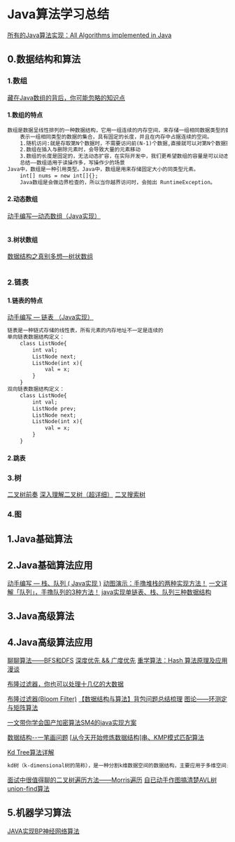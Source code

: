 # Java算法学习总结
[所有的Java算法实现：All Algorithms implemented in Java](https://github.com/TheAlgorithms/Java)

## 0.数据结构和算法
### 1.数组
[藏在Java数组的背后，你可能忽略的知识点](https://www.cnblogs.com/kalton/p/13656551.html)
#### 1.数组的特点
```markdown
数组是数据呈线性排列的一种数据结构，它用一组连续的内存空间，来存储一组相同数据类型的数据，
    表示一组相同类型的数据的集合，具有固定的长度，并且在内存中占据连续的空间。
    1.随机访问:就是存取第N个数据时，不需要访问前(N-1)个数据,直接就可以对第N个数据操作(数组)
    2.数组在插入与删除元素时，会导致大量的元素移动
    3.数组的长度是固定的，无法动态扩容，在实际开发中，我们更希望数组的容量是可以动态改变的
    总结——数组适用于读操作多，写操作少的场景
Java中，数组是一种引用类型。Java中，数组是用来存储固定大小的同类型元素。
    int[] nums = new int[]{};
    Java数组是会做边界检查的，所以当你越界访问时，会抛出 RuntimeException。
```
#### 2.动态数组
[动手编写—动态数组（Java实现）](https://www.cnblogs.com/kalton/p/13659264.html)
```markdown

```
#### 3.树状数组
[数据结构之真别多想—树状数组](https://www.cnblogs.com/Simon5ei/p/13655398.html)
```markdown

```
### 2.链表
#### 1.链表的特点
[动手编写 — 链表 （Java实现）](https://www.cnblogs.com/kalton/archive/2004/01/13/13660826.html)
```markdown
链表是一种链式存储的线性表，所有元素的内存地址不一定是连续的
单向链表数据结构定义：
    class ListNode{
        int val;
        ListNode next;
        ListNode(int x){
            val = x;
        }
    }
双向链表数据结构定义：
    class ListNode{
        int val;
        ListNode prev;
        ListNode next;
        ListNode(int x){
            val = x;
        }
    }
```
#### 2.跳表
### 3.树
[二叉树前奏](https://www.cnblogs.com/kalton/archive/2004/01/13/13667754.html)
[深入理解二叉树（超详细）](https://www.cnblogs.com/kalton/archive/2004/01/13/13689985.html)
[二叉搜索树](https://www.cnblogs.com/kalton/archive/2004/01/13/13695713.html)
### 4.图

## 1.Java基础算法

## 2.Java基础算法应用
[动手编写 — 栈、队列 ( Java实现 )](https://www.cnblogs.com/kalton/p/13663365.html)
[动图演示：手撸堆栈的两种实现方法！](https://www.cnblogs.com/vipstone/p/13722484.html)
[一文详解「队列」，手撸队列的3种方法！](https://www.cnblogs.com/vipstone/p/13853370.html)
[java实现单链表、栈、队列三种数据结构](https://www.cnblogs.com/yang-guang-zhang/p/13884023.html)
## 3.Java高级算法

## 4.Java高级算法应用


[聊聊算法——BFS和DFS](https://www.cnblogs.com/xxbiao/p/12845636.html)
[深度优先 && 广度优先](https://www.cnblogs.com/xiexiandong/p/13157476.html)
[重学算法：Hash 算法原理及应用漫谈](https://mp.weixin.qq.com/s?__biz=MzUyNjQxNjYyMg==&mid=2247487045&idx=2&sn=8a2e6c0ce196da24f1463898faba3816&chksm=fa0e61c4cd79e8d29e4c069f9204eb0fbc5c81d2a44ffac2969dc99aa9e24e9c12ec25e41c25&mpshare=1&scene=23&srcid=&sharer_sharetime=1575516230669&sharer_shareid=d812adcc01829f0f7f8fb06aea118511#rd)

[布隆过滤器，你也可以处理十几亿的大数据](https://www.cnblogs.com/lazyegg/p/12857374.html)

[布隆过滤器(Bloom Filter)](https://www.cnblogs.com/cbkj-xd/p/12863619.html)
[【数据结构与算法】背包问题总结梳理](https://www.cnblogs.com/buptleida/p/13411787.html)
[图论——环测定与矩阵算法](https://www.cnblogs.com/learnhow/p/12904677.html)

[一文带你学会国产加密算法SM4的java实现方案](https://www.cnblogs.com/jichi/p/12907453.html)

[数据结构--一笔画问题](https://blog.csdn.net/weixin_41676901/article/details/81943568)
[[从今天开始修炼数据结构]串、KMP模式匹配算法](https://www.cnblogs.com/Joey777210/p/11973279.html)

[Kd Tree算法详解](https://www.cnblogs.com/PythonLearner/p/12952929.html)
```markdown
kd树（k-dimensional树的简称），是一种分割k维数据空间的数据结构，主要应用于多维空间关键数据的近邻查找(Nearest Neighbor)和近似最近邻查找(Approximate Nearest Neighbor)。
```
[面试中很值得聊的二叉树遍历方法——Morris遍历](https://www.cnblogs.com/xdcat/p/12971855.html)
[自已动手作图搞清楚AVL树](https://www.cnblogs.com/zhuhuix/p/13364271.html)
[union-find算法](https://www.cnblogs.com/afei-24/p/13150340.html)

## 5.机器学习算法
[JAVA实现BP神经网络算法](https://www.cnblogs.com/MrZhaoyx/p/13271832.html)